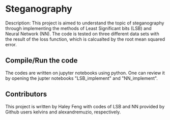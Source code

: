 # Steganography
 
Description: This project is aimed to understand the topic of steganography through implementing the methods of Least Significant bits (LSB) and Neural Network (NN). The code is tested on three different data sets with the result of the loss function, which is calcualted by the root mean squared error. 

## Compile/Run the code

The codes are written on jupyter notebooks using python. One can review it by opening the jupter notebooks "LSB_implement" and "NN_implement".


## Contributors
This project is written by Haley Feng with codes of LSB and NN provided by Github users kelvins and alexandremuzio, respectively. 
